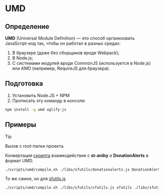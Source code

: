 # UMD

## Определение

**UMD** (Universal Module Definition) — это способ организовать JavaScript-код так, чтобы он работал в разных средах:

1. В браузере (даже без сборщиков вроде Webpack);
2. В Node.js;
3. С системами модулей вроде CommonJS (используется в Node.js) или AMD (например, RequireJS для браузера).

## Подготовка

1. Установить Node.JS + NPM
2. Прописать эту команду в консоли:

```sh
npm install -g umd uglify-js
```

## Примеры

> [!TIP]
> Вызов с root-папки проекта.

Конвертация [скрипта](/libs/donationalerts/donationalerts.js) взаимодействия с **st-aniby** и **DonationAlerts** в формат UMD.

```sh
./scripts/umd/compile.sh ./libs/sfutils/donationalerts.js DonationAlerts ./libs/donationalerts/donationalerts
```

То же самое, но для [sfutils.js](/libs/sfutils/sfutils.js)

```sh
./scripts/umd/compile.sh ./libs/sfutils/sfutils.js sfutils ./libs/sfutils/sfutils
```
